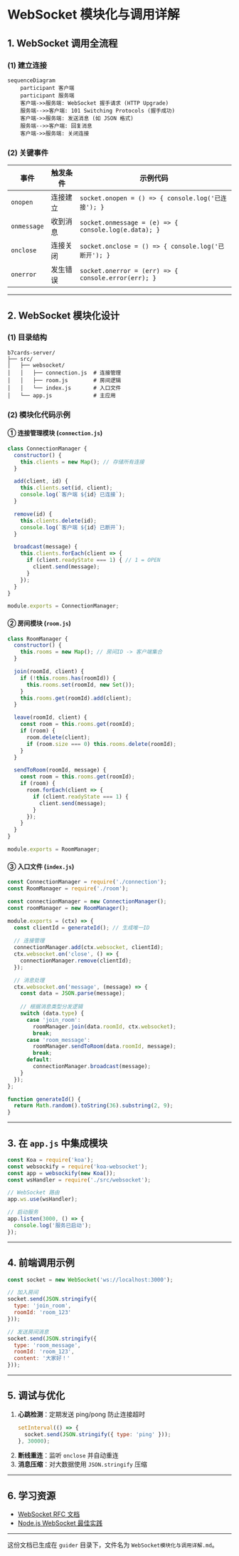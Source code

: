 # WebSocket 模块化与调用详解

## 1. WebSocket 调用全流程

### (1) 建立连接
```mermaid
sequenceDiagram
    participant 客户端
    participant 服务端
    客户端->>服务端: WebSocket 握手请求 (HTTP Upgrade)
    服务端-->>客户端: 101 Switching Protocols (握手成功)
    客户端->>服务端: 发送消息 (如 JSON 格式)
    服务端-->>客户端: 回复消息
    客户端->>服务端: 关闭连接
```

### (2) 关键事件
| 事件 | 触发条件 | 示例代码 |
|------|----------|----------|
| `onopen` | 连接建立 | `socket.onopen = () => { console.log('已连接'); }` |
| `onmessage` | 收到消息 | `socket.onmessage = (e) => { console.log(e.data); }` |
| `onclose` | 连接关闭 | `socket.onclose = () => { console.log('已断开'); }` |
| `onerror` | 发生错误 | `socket.onerror = (err) => { console.error(err); }` |

---

## 2. WebSocket 模块化设计

### (1) 目录结构
```
b7cards-server/
├── src/
│   ├── websocket/
│   │   ├── connection.js  # 连接管理
│   │   ├── room.js        # 房间逻辑
│   │   └── index.js       # 入口文件
│   └── app.js             # 主应用
```

### (2) 模块化代码示例
#### ① 连接管理模块 (`connection.js`)
```javascript
class ConnectionManager {
  constructor() {
    this.clients = new Map(); // 存储所有连接
  }

  add(client, id) {
    this.clients.set(id, client);
    console.log(`客户端 ${id} 已连接`);
  }

  remove(id) {
    this.clients.delete(id);
    console.log(`客户端 ${id} 已断开`);
  }

  broadcast(message) {
    this.clients.forEach(client => {
      if (client.readyState === 1) { // 1 = OPEN
        client.send(message);
      }
    });
  }
}

module.exports = ConnectionManager;
```

#### ② 房间模块 (`room.js`)
```javascript
class RoomManager {
  constructor() {
    this.rooms = new Map(); // 房间ID -> 客户端集合
  }

  join(roomId, client) {
    if (!this.rooms.has(roomId)) {
      this.rooms.set(roomId, new Set());
    }
    this.rooms.get(roomId).add(client);
  }

  leave(roomId, client) {
    const room = this.rooms.get(roomId);
    if (room) {
      room.delete(client);
      if (room.size === 0) this.rooms.delete(roomId);
    }
  }

  sendToRoom(roomId, message) {
    const room = this.rooms.get(roomId);
    if (room) {
      room.forEach(client => {
        if (client.readyState === 1) {
          client.send(message);
        }
      });
    }
  }
}

module.exports = RoomManager;
```

#### ③ 入口文件 (`index.js`)
```javascript
const ConnectionManager = require('./connection');
const RoomManager = require('./room');

const connectionManager = new ConnectionManager();
const roomManager = new RoomManager();

module.exports = (ctx) => {
  const clientId = generateId(); // 生成唯一ID
  
  // 连接管理
  connectionManager.add(ctx.websocket, clientId);
  ctx.websocket.on('close', () => {
    connectionManager.remove(clientId);
  });

  // 消息处理
  ctx.websocket.on('message', (message) => {
    const data = JSON.parse(message);
    
    // 根据消息类型分发逻辑
    switch (data.type) {
      case 'join_room':
        roomManager.join(data.roomId, ctx.websocket);
        break;
      case 'room_message':
        roomManager.sendToRoom(data.roomId, message);
        break;
      default:
        connectionManager.broadcast(message);
    }
  });
};

function generateId() {
  return Math.random().toString(36).substring(2, 9);
}
```

---

## 3. 在 `app.js` 中集成模块
```javascript
const Koa = require('koa');
const websockify = require('koa-websocket');
const app = websockify(new Koa());
const wsHandler = require('./src/websocket');

// WebSocket 路由
app.ws.use(wsHandler);

// 启动服务
app.listen(3000, () => {
  console.log('服务已启动');
});
```

---

## 4. 前端调用示例
```javascript
const socket = new WebSocket('ws://localhost:3000');

// 加入房间
socket.send(JSON.stringify({
  type: 'join_room',
  roomId: 'room_123'
}));

// 发送房间消息
socket.send(JSON.stringify({
  type: 'room_message',
  roomId: 'room_123',
  content: '大家好！'
}));
```

---

## 5. 调试与优化
1. **心跳检测**：定期发送 ping/pong 防止连接超时
   ```javascript
   setInterval(() => {
     socket.send(JSON.stringify({ type: 'ping' }));
   }, 30000);
   ```
2. **断线重连**：监听 `onclose` 并自动重连
3. **消息压缩**：对大数据使用 `JSON.stringify` 压缩

---

## 6. 学习资源
- [WebSocket RFC 文档](https://tools.ietf.org/html/rfc6455)
- [Node.js WebSocket 最佳实践](https://blog.logrocket.com/websockets-node-js/)

---

这份文档已生成在 `guider` 目录下，文件名为 `WebSocket模块化与调用详解.md`。